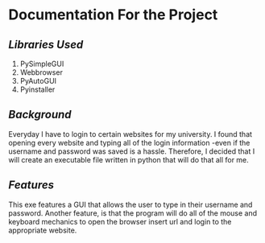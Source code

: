 **Documentation For the Project**
=================================
*Libraries Used*
----------------
1. PySimpleGUI
2. Webbrowser
3. PyAutoGUI
4. Pyinstaller

*Background*
------------
Everyday I have to login to certain websites for my university. I found
that opening every website and typing all of the login information -even if the username and password was saved is a hassle. Therefore, I decided that I will create an executable file written in python that will do that all for me.

*Features*
-----------
This exe features a GUI that allows the user to type in their username and password. Another feature, is that the program will do all of the mouse and keyboard mechanics to open the browser insert url and login to the appropriate website.
